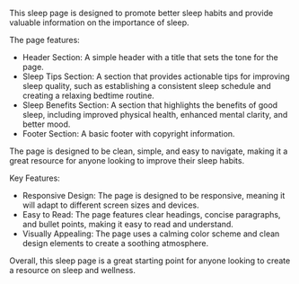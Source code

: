 
This sleep page is designed to promote better sleep habits and provide valuable information on the importance of sleep. 

The page features:

- Header Section: A simple header with a title that sets the tone for the page.
- Sleep Tips Section: A section that provides actionable tips for improving sleep quality, such as establishing a consistent sleep schedule and creating a relaxing bedtime routine.
- Sleep Benefits Section: A section that highlights the benefits of good sleep, including improved physical health, enhanced mental clarity, and better mood.
- Footer Section: A basic footer with copyright information.

The page is designed to be clean, simple, and easy to navigate, making it a great resource for anyone looking to improve their sleep habits.

Key Features:

- Responsive Design: The page is designed to be responsive, meaning it will adapt to different screen sizes and devices.
- Easy to Read: The page features clear headings, concise paragraphs, and bullet points, making it easy to read and understand.
- Visually Appealing: The page uses a calming color scheme and clean design elements to create a soothing atmosphere.

Overall, this sleep page is a great starting point for anyone looking to create a resource on sleep and wellness.
